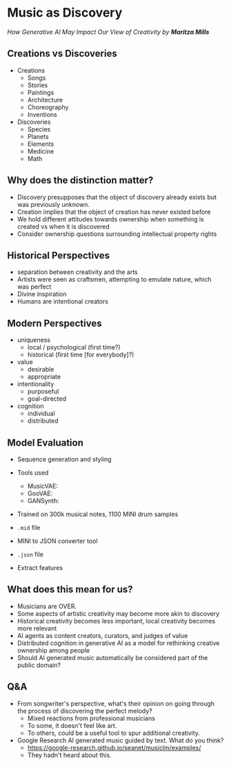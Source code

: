 # Music as Discovery
*How Generative AI May Impact Our View of Creativity by **Maritza Mills***

## Creations vs Discoveries
- Creations
	- Songs
	- Stories
	- Paintings
	- Architecture
	- Choreography
	- Inventions
- Discoveries
	- Species
	- Planets
	- Elements
	- Medicine
	- Math

## Why does the distinction matter?
- Discovery presupposes that the object of discovery already exists but was previously unknown.
- Creation implies that the object of creation has never existed before
- We hold different attitudes towards ownership when something is created vs when it is discovered
- Consider ownership questions surrounding intellectual property rights

## Historical Perspectives
- separation between creativity and the arts
- Artists were seen as craftsmen, attempting to emulate nature, which was perfect
- Divine inspiration
- Humans are intentional creators

## Modern Perspectives
- uniqueness
	- local / psychological (first time?)
	- historical (first time \[for everybody\]?)
- value
	- desirable
	- appropriate
- intentionality
	- purposeful
	- goal-directed
- cognition
	- individual
	- distributed

## Model Evaluation
- Sequence generation and styling
- Tools used
	- MusicVAE: 
	- GooVAE: 
	- GANSynth: 
- Trained on 300k musical notes, 1100 MINI drum samples

- `.mid` file
- MINI to JSON converter tool
- `.json` file
- Extract features

## What does this mean for us?
- Musicians are OVER.
- Some aspects of artistic creativity may become more akin to discovery
- Historical creativity becomes less important, local creativity becomes more relevant
- AI agents as content creators, curators, and judges of value
- Distributed cognition in generative AI as a model for rethinking creative ownership among people
- Should AI generated music automatically be considered part of the public domain?

## Q&A
- From songwriter's perspective, what's their opinion on going through the process of discovering the perfect melody?
	- Mixed reactions from professional musicians
	- To some, it doesn't feel like art.
	- To others, could be a useful tool to spur additional creativity.
- Google Research AI generated music guided by text. What do you think?
	- https://google-research.github.io/seanet/musiclm/examples/
	- They hadn't heard about this.
